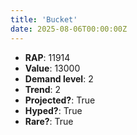 ```yaml
---
title: 'Bucket'
date: 2025-08-06T00:00:00Z
---
```

- **RAP**: 11914
- **Value**: 13000
- **Demand level**: 2
- **Trend**: 2
- **Projected?**: True
- **Hyped?**: True
- **Rare?**: True
